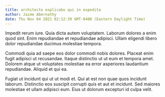 ```yaml
---
title: architecto explicabo qui in expedita
author: Jaime Abernathy
date: Thu Nov 04 2021 02:12:39 GMT-0400 (Eastern Daylight Time)
---
```

Impedit rerum iure. Quia dicta autem voluptatem. Laborum dolores a enim quod sint. Enim repudiandae et repudiandae adipisci. Ullam eligendi libero dolor repudiandae ducimus molestiae tempora.

 Commodi quia ad saepe eos dolor commodi nobis dolores. Placeat enim fugit adipisci ut recusandae. Itaque distinctio ut ut eum et tempora amet. Dolorem atque ut voluptates molestiae ea error asperiores laudantium repudiandae. Aliquid et qui ea.

 Fugiat ut incidunt qui ut ut modi et. Qui at est non quae quos incidunt laborum. Distinctio eos suscipit corrupti quis et aut et incidunt. Sed maiores molestiae et ullam adipisci eum. Eius ut dolorum excepturi id culpa velit.